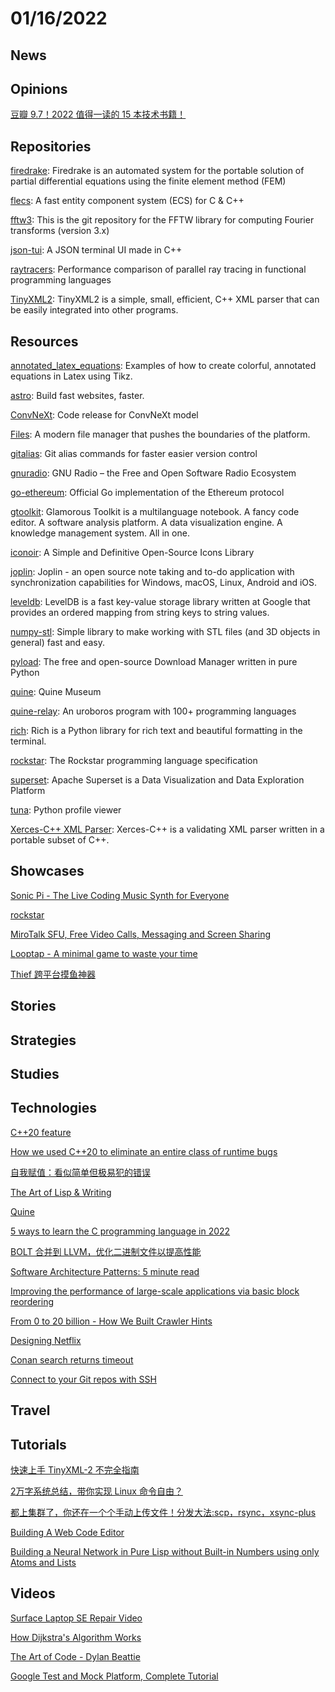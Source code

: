 # 01/16/2022

## News


## Opinions
[豆瓣 9.7！2022 值得一读的 15 本技术书籍！](https://juejin.cn/post/7050081105063444494)

## Repositories
[firedrake](https://github.com/firedrakeproject/firedrake): Firedrake is an automated system for the portable solution of partial differential equations using the finite element method (FEM)

[flecs](https://github.com/SanderMertens/flecs): A fast entity component system (ECS) for C & C++

[fftw3](https://github.com/FFTW/fftw3): This is the git repository for the FFTW library for computing Fourier transforms (version 3.x)

[json-tui](https://github.com/ArthurSonzogni/json-tui): A JSON terminal UI made in C++

[raytracers](https://github.com/athas/raytracers): Performance comparison of parallel ray tracing in functional programming languages

[TinyXML2](https://github.com/leethomason/tinyxml2): TinyXML2 is a simple, small, efficient, C++ XML parser that can be easily integrated into other programs.

## Resources
[annotated_latex_equations](https://github.com/synercys/annotated_latex_equations): Examples of how to create colorful, annotated equations in Latex using Tikz.

[astro](https://github.com/withastro/astro): Build fast websites, faster.

[ConvNeXt](https://github.com/facebookresearch/ConvNeXt): Code release for ConvNeXt model

[Files](https://github.com/files-community/Files): A modern file manager that pushes the boundaries of the platform.

[gitalias](https://github.com/GitAlias/gitalias): Git alias commands for faster easier version control

[gnuradio](https://github.com/gnuradio/gnuradio): GNU Radio – the Free and Open Software Radio Ecosystem

[go-ethereum](https://github.com/ethereum/go-ethereum): Official Go implementation of the Ethereum protocol

[gtoolkit](https://github.com/feenkcom/gtoolkit): Glamorous Toolkit is a multilanguage notebook. A fancy code editor. A software analysis platform. A data visualization engine. A knowledge management system. All in one.

[iconoir](https://github.com/lucaburgio/iconoir): A Simple and Definitive Open-Source Icons Library

[joplin](https://github.com/laurent22/joplin): Joplin - an open source note taking and to-do application with synchronization capabilities for Windows, macOS, Linux, Android and iOS. 

[leveldb](https://github.com/google/leveldb): LevelDB is a fast key-value storage library written at Google that provides an ordered mapping from string keys to string values.

[numpy-stl](https://github.com/WoLpH/numpy-stl): Simple library to make working with STL files (and 3D objects in general) fast and easy.

[pyload](https://github.com/pyload/pyload): The free and open-source Download Manager written in pure Python

[quine](https://github.com/MakeNowJust/quine): Quine Museum

[quine-relay](https://github.com/mame/quine-relay): An uroboros program with 100+ programming languages

[rich](https://github.com/Textualize/rich): Rich is a Python library for rich text and beautiful formatting in the terminal.

[rockstar](https://github.com/RockstarLang/rockstar): The Rockstar programming language specification

[superset](https://github.com/apache/superset): Apache Superset is a Data Visualization and Data Exploration Platform

[tuna](https://github.com/nschloe/tuna): Python profile viewer

[Xerces-C++ XML Parser](https://xerces.apache.org/xerces-c/): Xerces-C++ is a validating XML parser written in a portable subset of C++.

## Showcases
[Sonic Pi - The Live Coding Music Synth for Everyone](https://sonic-pi.net/)

[rockstar](https://codewithrockstar.com/)

[MiroTalk SFU, Free Video Calls, Messaging and Screen Sharing](https://sfu.mirotalk.org/)

[Looptap - A minimal game to waste your time](https://looptap.vasanthv.com/)

[Thief 跨平台摸鱼神器](https://www.oschina.net/p/thief)

## Stories


## Strategies


## Studies

## Technologies
[C++20 feature](https://juejin.cn/post/7018438038359375902)

[How we used C++20 to eliminate an entire class of runtime bugs](https://devblogs.microsoft.com/cppblog/how-we-used-cpp20-to-eliminate-an-entire-class-of-runtime-bugs/)

[自我赋值：看似简单但极易犯的错误](https://juejin.cn/post/6996871128740315173)

[The Art of Lisp & Writing](https://dreamsongs.com/ArtOfLisp.html)

[Quine](https://en.wikipedia.org/wiki/Quine_(computing))

[5 ways to learn the C programming language in 2022](https://opensource.com/article/22/1/c-programming)

[BOLT 合并到 LLVM，优化二进制文件以提高性能](https://www.oschina.net/news/178443/bolt-llvm)

[Software Architecture Patterns: 5 minute read](https://orkhanscience.medium.com/software-architecture-patterns-5-mins-read-e9e3c8eb47d2)

[Improving the performance of large-scale applications via basic block reordering](https://research.facebook.com/blog/2021/12/improving-the-performance-of-large-scale-applications-via-basic-block-reordering/)

[From 0 to 20 billion - How We Built Crawler Hints](https://blog.cloudflare.com/from-0-to-20-billion-how-we-built-crawler-hints/)

[Designing Netflix](http://highscalability.com/blog/2021/12/13/designing-netflix.html)

[Conan search returns timeout](https://github.com/conan-io/conan-center-index/issues/950)

[Connect to your Git repos with SSH](https://docs.microsoft.com/en-us/azure/devops/repos/git/use-ssh-keys-to-authenticate?view=azure-devops)

## Travel

## Tutorials
[快速上手 TinyXML-2 不完全指南](https://juejin.cn/post/7050857296116580388)

[2万字系统总结，带你实现 Linux 命令自由？](https://juejin.cn/post/6938385978004340744)

[都上集群了，你还在一个个手动上传文件！分发大法:scp，rsync，xsync-plus](https://juejin.cn/post/7035796492308709412)

[Building A Web Code Editor](https://www.smashingmagazine.com/2022/01/building-web-code-editor/)

[Building a Neural Network in Pure Lisp without Built-in Numbers using only Atoms and Lists](https://woodrush.github.io/blog/posts/2022-01-16-neural-networks-in-pure-lisp.html)

## Videos
[Surface Laptop SE Repair Video](https://www.youtube.com/watch?v=fVjjSqfp75g)

[How Dijkstra's Algorithm Works](https://www.youtube.com/watch?v=EFg3u_E6eHU)

[The Art of Code - Dylan Beattie](https://www.youtube.com/watch?v=6avJHaC3C2U)

[Google Test and Mock Platform, Complete Tutorial](https://www.youtube.com/watch?v=JJqRlSTQlh4)
